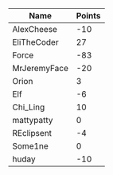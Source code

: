 | Name         | Points |
|--------------|--------|
| AlexCheese   | -10    |
| EliTheCoder  | 27     |
| Force        | -83    |
| MrJeremyFace | -20    |
| Orion        | 3      |
| Elf          | -6     |
| Chi_Ling     | 10     |
| mattypatty   | 0      |
| REclipsent   | -4     |
| Some1ne      | 0      |
| huday        | -10    |